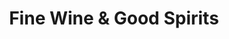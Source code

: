 ---
title: "Fine Wine & Good Spirits"
url: /allison-park/fine-wine-und-good-spirits/
shop: Spirituosen
---
